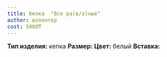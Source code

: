 ```yaml
---
title: Кепка  "Все ра(в/з)ные"
author: волонтер
cost: 5000₸
---
```

**Тип изделия:** кепка
**Размер:**
**Цвет:** белый
**Вставка:**